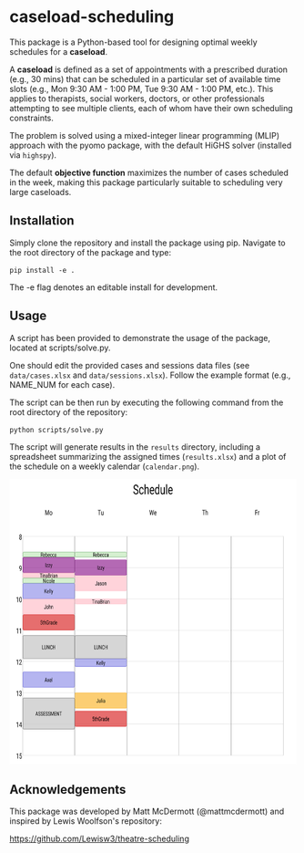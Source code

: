 # caseload-scheduling

This package is a Python-based tool for designing optimal weekly schedules for a
**caseload**. 

A **caseload** is defined as a set of appointments with a prescribed
duration (e.g., 30 mins) that can be scheduled in a particular set of available time
slots (e.g., Mon 9:30 AM - 1:00 PM, Tue 9:30 AM - 1:00 PM, etc.). This applies to
therapists, social workers, doctors, or other professionals attempting to see multiple
clients, each of whom have their own scheduling constraints.

The problem is solved using a mixed-integer linear programming (MLIP) approach
with the pyomo package, with the default HiGHS solver (installed via `highspy`).

The default **objective function** maximizes the number of cases scheduled in the week, making
this package particularly suitable to scheduling very large caseloads.

## Installation

Simply clone the repository and install the package using pip. Navigate to the root directory 
of the package and type: 

```
pip install -e .
```
The -e flag denotes an editable install for development.

## Usage

A script has been provided to demonstrate the usage of the package, located at
scripts/solve.py.

One should edit the provided cases and sessions data files (see `data/cases.xlsx` and
`data/sessions.xlsx`). Follow the example format (e.g., NAME_NUM for each case).

The script can be then run by executing the following command from the root directory of
the repository:

```
python scripts/solve.py
```

The script will generate results in the `results` directory, including a spreadsheet
summarizing the assigned times (`results.xlsx`) and a plot of the schedule on a weekly
calendar (`calendar.png`).

<img src="results/calendar.png" height="500">

## Acknowledgements

This package was developed by Matt McDermott (@mattmcdermott) and inspired by Lewis Woolfson's repository:

<https://github.com/Lewisw3/theatre-scheduling>
